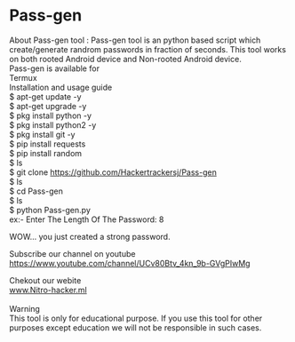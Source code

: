 # Pass-gen
About Pass-gen tool :
Pass-gen tool is an python based script which create/generate randrom passwords in fraction of seconds. This tool works on both rooted Android device and Non-rooted Android device.<br>
Pass-gen is available for<br>
Termux<br>
Installation and usage guide<br>
$ apt-get update -y<br>
$ apt-get upgrade -y<br>
$ pkg install python -y <br>
$ pkg install python2 -y<br>
$ pkg install git -y<br>
$ pip install requests<br>
$ pip install random<br>
$ ls<br>
$ git clone https://github.com/Hackertrackersj/Pass-gen<br>
$ ls<br>
$ cd Pass-gen<br>
$ ls<br>
$ python Pass-gen.py<br>
ex:- Enter The Length Of The Password: 8<br>

WOW... you just created a strong password.<br>

Subscribe our channel on youtube<br>
https://www.youtube.com/channel/UCv80Btv_4kn_9b-GVgPIwMg<br>

Chekout our webite<br>
www.Nitro-hacker.ml<br>
<br>
Warning<br>
This tool is only for educational purpose. If you use this tool for other purposes except education we will not be responsible in such cases.<br>
